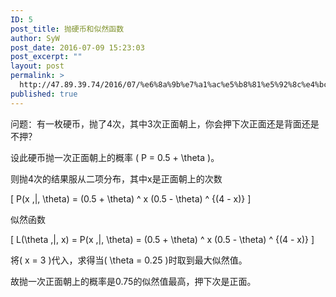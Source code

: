 ```yaml
---
ID: 5
post_title: 抛硬币和似然函数
author: SyW
post_date: 2016-07-09 15:23:03
post_excerpt: ""
layout: post
permalink: >
  http://47.89.39.74/2016/07/%e6%8a%9b%e7%a1%ac%e5%b8%81%e5%92%8c%e4%bc%bc%e7%84%b6%e5%87%bd%e6%95%b0/
published: true
---
```

<span lang="zh-CN">问题：有一枚硬币，抛了</span><span lang="en-US">4</span><span lang="zh-CN">次，其中</span><span lang="en-US">3</span><span lang="zh-CN">次正面朝上，你会押下次正面还是背面还是不押？</span>

<span lang="zh-CN">设此硬币抛一次正面朝上的概率</span><span lang="en-US"> \( P = 0.5 + \theta \)。</span>

<span lang="zh-CN">则抛</span><span lang="en-US">4</span><span lang="zh-CN">次的结果服从</span><span lang="zh-CN">二项分布，其中x是正面朝上的次数</span>

<span lang="zh-CN"> \[ P(x \,|\, \theta) = (0.5 + \theta) ^ x (0.5 - \theta) ^ {(4 - x)} \]</span>

<span lang="zh-CN">似然函数 </span>

<span lang="zh-CN">\[ L(\theta \,|\, x) = P(x \,|\, \theta) = (0.5 + \theta) ^ x (0.5 - \theta) ^ {(4 - x)} \]</span>

<span lang="zh-CN">将\( x = 3 \)</span><span lang="zh-CN">代入，求得当</span><span lang="en-US">\( \theta = 0.25 \)</span><span lang="zh-CN">时取到最大似然值。</span>

<span lang="zh-CN">故抛一次正面朝上的概率是</span><span lang="en-US">0.75</span><span lang="zh-CN">的似然值最高，押下次是正面。</span>